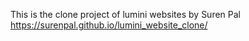 This is the clone project of lumini websites by Suren Pal
 https://surenpal.github.io/lumini_website_clone/
